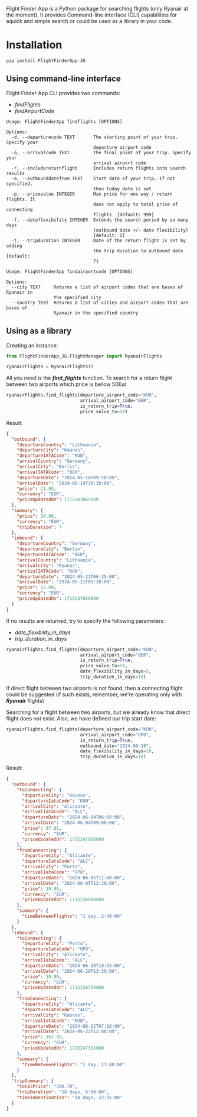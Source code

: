 Flight Finder App is a Python package for searching flights (only Ryanair at the moment). It provides Command-line interface (CLI) capabilities for aquick and simple search
or could be used as a library in your code. 

Installation
============
````
pip install FlightFinderApp-JG
````

Using command-line interface
---------------
Flight Finder App CLI provides two commands:
* _findFlights_
* _findAirportCode_

````
Usage: FlightFinderApp findflights [OPTIONS]

Options:
  -d, --departurecode TEXT       The starting point of your trip. Specify your
                                 departure airport code
  -a, --arrivalcode TEXT         The final point of your trip. Specify your
                                 arrival airport code
  -r, --includereturnflight      Includes return flights into search results
  -o, --outbounddatefrom TEXT    Start date of your trip. If not specified,
                                 then today date is set
  -p, --pricevalue INTEGER       Max price for one way / return flights. It
                                 does not apply to total price of connecting
                                 flights  [default: 999]
  -f, --dateflexibility INTEGER  Extends the search period by so many days
                                 (outbound date +/- date flexibility)
                                 [default: 2]
  -t, --tripduration INTEGER     Date of the return flight is set by adding
                                 the trip duration to outbound date  [default:
                                 7]

Usage: FlightFinderApp findairportcode [OPTIONS]

Options:
  --city TEXT     Returns a list of airport codes that are bases of Ryanair in
                  the specified city
  --country TEXT  Returns a list of cities and airport codes that are bases of
                  Ryanair in the specified country
````
Using as a library
-----

Creating an instance:
```python
from FlightFinderApp_JG.FlightManager import RyanairFlights

ryanairFlights = RyanairFlights()
```

All you need is the ***find_flights*** function. To search for a return flight between two airports which 
price is bellow 50Eur

```python
ryanairFlights.find_flights(departure_airport_code="KUN",
                            arrival_airport_code="BER",
                            is_return_trip=True,
                            price_value_to=50)
```
Result:
```json
{
  "outbound": {
    "departureCountry": "Lithuania",
    "departureCity": "Kaunas",
    "departureIATACode": "KUN",
    "arrivalCountry": "Germany",
    "arrivalCity": "Berlin",
    "arrivalIATACode": "BER",
    "departureDate": "2024-05-14T09:50:00",
    "arrivalDate": "2024-05-14T10:30:00",
    "price": 21.99,
    "currency": "EUR",
    "priceUpdatedOn": 1715243865000
  },
  "summary": {
    "price": 34.98,
    "currency": "EUR",
    "tripDuration": 7
  },
  "inbound": {
    "departureCountry": "Germany",
    "departureCity": "Berlin",
    "departureIATACode": "BER",
    "arrivalCountry": "Lithuania",
    "arrivalCity": "Kaunas",
    "arrivalIATACode": "KUN",
    "departureDate": "2024-05-21T06:35:00",
    "arrivalDate": "2024-05-21T09:10:00",
    "price": 12.99,
    "currency": "EUR",
    "priceUpdatedOn": 1715237050000
  }
}
```
If no results are returned, try to specify the following parameters:
* _date_flexibility_in_days_
* _trip_duration_in_days_

```python
ryanairFlights.find_flights(departure_airport_code="KUN",
                            arrival_airport_code="BER",
                            is_return_trip=True,
                            price_value_to=50,
                            date_flexibility_in_days=5,
                            trip_duration_in_days=10)
```
If direct flight between two airports is not found, then a connecting flight could be suggested (if such exists, 
remember, we're operating only with ***Ryanair*** flights)

Searching for a flight between two airports, but we already know that direct flight does not exist. 
Also, we have defined our trip start date: 

```python
ryanairFlights.find_flights(departure_airport_code="KUN",
                            arrival_airport_code="OPO",
                            is_return_trip=True,
                            outbound_date="2024-06-10",
                            date_flexibility_in_days=10,
                            trip_duration_in_days=10)
```
Result:
```json
{
  "outbound": {
    "toConnecting": {
      "departureCity": "Kaunas",
      "departureIataCode": "KUN",
      "arrivalCity": "Alicante",
      "arrivalIataCode": "ALC",
      "departureDate": "2024-06-04T06:00:00",
      "arrivalDate": "2024-06-04T09:00:00",
      "price": 97.81,
      "currency": "EUR",
      "priceUpdatedOn": 1715247806000
    },
    "fromConnecting": {
      "departureCity": "Alicante",
      "departureIataCode": "ALC",
      "arrivalCity": "Porto",
      "arrivalIataCode": "OPO",
      "departureDate": "2024-06-05T11:40:00",
      "arrivalDate": "2024-06-05T12:20:00",
      "price": 19.99,
      "currency": "EUR",
      "priceUpdatedOn": 1715236900000
    },
    "summary": {
      "timeBetweenFlights": "1 day, 2:40:00"
    }
  },
  "inbound": {
    "toConnecting": {
      "departureCity": "Porto",
      "departureIataCode": "OPO",
      "arrivalCity": "Alicante",
      "arrivalIataCode": "ALC",
      "departureDate": "2024-06-20T10:55:00",
      "arrivalDate": "2024-06-20T13:30:00",
      "price": 19.99,
      "currency": "EUR",
      "priceUpdatedOn": 1715236759000
    },
    "fromConnecting": {
      "departureCity": "Alicante",
      "departureIataCode": "ALC",
      "arrivalCity": "Kaunas",
      "arrivalIataCode": "KUN",
      "departureDate": "2024-06-22T07:10:00",
      "arrivalDate": "2024-06-22T12:00:00",
      "price": 162.99,
      "currency": "EUR",
      "priceUpdatedOn": 1715247391000
    },
    "summary": {
      "timeBetweenFlights": "1 day, 17:40:00"
    }
  },
  "tripSummary": {
    "totalPrice": "300.78",
    "tripDuration": "18 days, 6:00:00",
    "timeInDestination": "14 days, 22:35:00"
  }
}
```